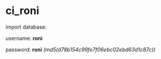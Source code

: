 # ci_roni

import database:

username: __roni__

password: __roni__ _(md5(d78b154c99fe7f06ebc02ebd63d1c87c))_